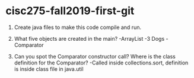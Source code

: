 # cisc275-fall2019-first-git
1. Create java files to make this code compile and run.

2. What five objects are created in the main?
-ArrayList
-3 Dogs
-Comparator

3. Can you spot the Comparator constructor call? Where is the class definition for the Comparator?
-Called inside collections.sort, definition is inside class file in java.util
